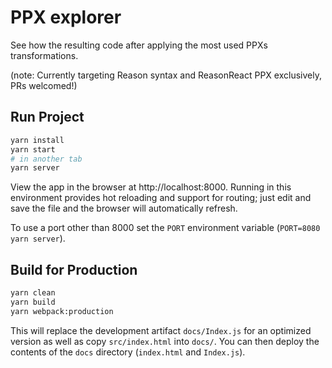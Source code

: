 # PPX explorer 

See how the resulting code after applying the most used PPXs transformations.

(note: Currently targeting Reason syntax and ReasonReact PPX exclusively, PRs welcomed!)

## Run Project

```sh
yarn install
yarn start
# in another tab
yarn server
```

View the app in the browser at http://localhost:8000. Running in this environment provides hot reloading and support for routing; just edit and save the file and the browser will automatically refresh.

To use a port other than 8000 set the `PORT` environment variable (`PORT=8080 yarn server`).

## Build for Production

```sh
yarn clean
yarn build
yarn webpack:production
```

This will replace the development artifact `docs/Index.js` for an optimized version as well as copy `src/index.html` into `docs/`. You can then deploy the contents of the `docs` directory (`index.html` and `Index.js`).

